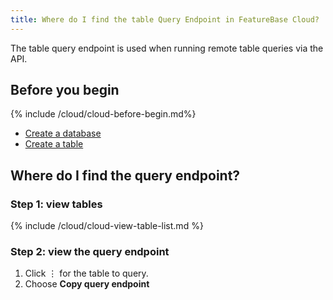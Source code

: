 ```yaml
---
title: Where do I find the table Query Endpoint in FeatureBase Cloud?
---
```


The table query endpoint is used when running remote table queries via the API.

## Before you begin

{% include /cloud/cloud-before-begin.md%}
* [Create a database](/cloud/cloud-databases/cloud-db-create)
* [Create a table](/cloud/cloud-tables/cloud-table-create)

## Where do I find the query endpoint?

### Step 1: view tables

{% include /cloud/cloud-view-table-list.md %}

### Step 2: view the query endpoint

1. Click &#8942; for the table to query.
2. Choose **Copy query endpoint**
